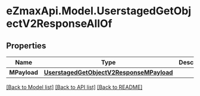 
# eZmaxApi.Model.UserstagedGetObjectV2ResponseAllOf

## Properties

Name | Type | Description | Notes
------------ | ------------- | ------------- | -------------
**MPayload** | [**UserstagedGetObjectV2ResponseMPayload**](UserstagedGetObjectV2ResponseMPayload.md) |  | 

[[Back to Model list]](../README.md#documentation-for-models)
[[Back to API list]](../README.md#documentation-for-api-endpoints)
[[Back to README]](../README.md)

